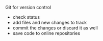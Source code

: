 Git for version control

- check status
- add files and new changes to track
- commit the changes or discard it as well
- save code to online repositories 

